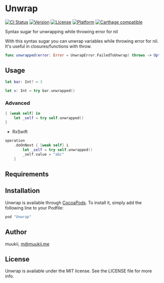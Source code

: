# Unwrap

[![CI Status](http://img.shields.io/travis/muukii/Unwrap.svg?style=flat)](https://travis-ci.org/muukii/Unwrap)
[![Version](https://img.shields.io/cocoapods/v/Unwrap.svg?style=flat)](http://cocoapods.org/pods/Unwrap)
[![License](https://img.shields.io/cocoapods/l/Unwrap.svg?style=flat)](http://cocoapods.org/pods/Unwrap)
[![Platform](https://img.shields.io/cocoapods/p/Unwrap.svg?style=flat)](http://cocoapods.org/pods/Unwrap)
[![Carthage compatible](https://img.shields.io/badge/Carthage-compatible-4BC51D.svg?style=flat)](https://github.com/Carthage/Carthage)

Syntax sugar for unwrapping while throwing error for nil

With this syntax sugar you can unwrap variables while throwing error for nil.
It's useful in closures/functions with throw.

```swift
func unwrapped(error: Error = UnwrapError.FailedToUnwrap) throws -> Optional.Wrapped {
```

## Usage

```swift
let bar: Int? = 3
```

```swift
let v: Int = try bar.unwrapped()
```

### Advanced

```swift
{ [weak self] in
    let _self = try self.unwrapped()
}
```

- RxSwift

```swift
operation
    .doOnNext { [weak self] i
        let _self = try self.unwrapped()
        _self.value = "abc"
    }    
```

## Requirements

## Installation

Unwrap is available through [CocoaPods](http://cocoapods.org). To install
it, simply add the following line to your Podfile:

```ruby
pod "Unwrap"
```

## Author

muukii, m@muukii.me

## License

Unwrap is available under the MIT license. See the LICENSE file for more info.
